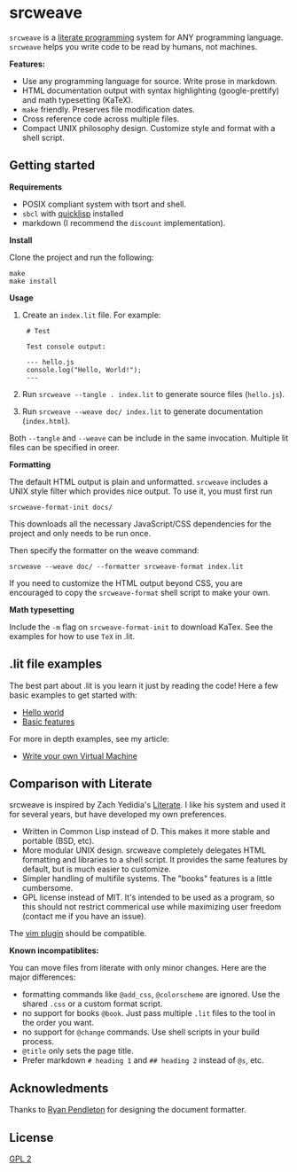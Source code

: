 # srcweave

`srcweave` is a [literate programming](https://en.wikipedia.org/wiki/Literate_programming) system for ANY programming language. 
`srcweave` helps you write code to be read by humans, not machines.

**Features:**

- Use any programming language for source. Write prose in markdown.
- HTML documentation output with syntax highlighting (google-prettify) and math typesetting (KaTeX).
- `make` friendly. Preserves file modification dates. 
- Cross reference code across multiple files.
- Compact UNIX philosophy design. Customize style and format with a shell script.

## Getting started

**Requirements**

- POSIX compliant system with tsort and shell.
- `sbcl` with [quicklisp](https://quicklisp.org) installed
- markdown (I recommend the `discount` implementation).

**Install**

Clone the project and run the following:

    make
    make install

**Usage**

1. Create an `index.lit` file. For example:

        # Test
        
        Test console output:

        --- hello.js
        console.log("Hello, World!");
        ---

2. Run `srcweave --tangle . index.lit` to generate source files (`hello.js`).

3. Run `srcweave --weave doc/ index.lit` to generate documentation (`index.html`).

Both `--tangle` and `--weave` can be include in the same invocation.
Multiple lit files can be specified in oreer.

**Formatting**

The default HTML output is plain and unformatted.
`srcweave` includes a UNIX style filter which provides nice output.
To use it, you must first run

    srcweave-format-init docs/

This downloads all the necessary JavaScript/CSS dependencies for the project
and only needs to be run once.

Then specify the formatter on the weave command:

    srcweave --weave doc/ --formatter srcweave-format index.lit

If you need to customize the HTML output beyond CSS,
you are encouraged to copy the `srcweave-format` shell script to make your own.

**Math typesetting**

Include the `-m` flag on `srcweave-format-init` to download KaTex.
See the examples for how to use `TeX` in .lit.

## .lit file examples

The best part about .lit is you learn it just by reading the code!
Here a few basic examples to get started with:

- [Hello world](https://github.com/justinmeiners/srcweave/tree/master/tests/hello/hello.lit)
- [Basic features](https://github.com/justinmeiners/srcweave/tree/master/tests/basic/basic.lit)

For more in depth examples, see my article:

- [Write your own Virtual Machine](https://github.com/justinmeiners/lc3-vm)

## Comparison with Literate

srcweave is inspired by Zach Yedidia's [Literate](https://zyedidia.github.io/literate/).
I like his system and used it for several years, but have developed my own preferences.

- Written in Common Lisp instead of D.
  This makes it more stable and portable (BSD, etc).
- More modular UNIX design. srcweave completely delegates HTML formatting and libraries
  to a shell script. It provides the same features by default, but is much easier to customize.
- Simpler handling of multifile systems. The "books" features is a little cumbersome.
- GPL license instead of MIT. It's intended to be used as a program, so
  this should not restrict commerical use while maximizing user freedom (contact me if you have an issue).

The [vim plugin](https://github.com/zyedidia/literate.vim) should be compatible.

**Known incompatiblites:**

You can move files from literate with only minor changes.
Here are the major differences:

- formatting commands like `@add_css`, `@colorscheme` are ignored.
  Use the shared `.css` or a custom format script.
- no support for books `@book`. Just pass multiple `.lit` files to the tool in the order you want.
- no support for `@change` commands. Use shell scripts in your build process.
- `@title` only sets the page title.
- Prefer markdown `# heading 1`  and `## heading 2` instead of `@s`, etc.

## Acknowledments

Thanks to [Ryan Pendleton](https://github.com/rpendleton) for designing the document formatter.

## License

[GPL 2](LICENSE.txt)


